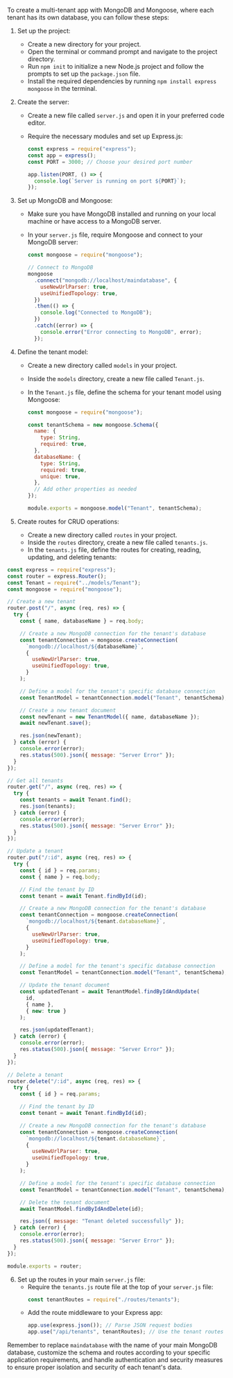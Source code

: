 To create a multi-tenant app with MongoDB and Mongoose, where each tenant has its own database, you can follow these steps:

1.  Set up the project:

    - Create a new directory for your project.
    - Open the terminal or command prompt and navigate to the project directory.
    - Run `npm init` to initialize a new Node.js project and follow the prompts to set up the `package.json` file.
    - Install the required dependencies by running `npm install express mongoose` in the terminal.

2.  Create the server:

    - Create a new file called `server.js` and open it in your preferred code editor.
    - Require the necessary modules and set up Express.js:

      ```javascript
      const express = require("express");
      const app = express();
      const PORT = 3000; // Choose your desired port number

      app.listen(PORT, () => {
        console.log(`Server is running on port ${PORT}`);
      });
      ```

3.  Set up MongoDB and Mongoose:

    - Make sure you have MongoDB installed and running on your local machine or have access to a MongoDB server.
    - In your `server.js` file, require Mongoose and connect to your MongoDB server:

      ```javascript
      const mongoose = require("mongoose");

      // Connect to MongoDB
      mongoose
        .connect("mongodb://localhost/maindatabase", {
          useNewUrlParser: true,
          useUnifiedTopology: true,
        })
        .then(() => {
          console.log("Connected to MongoDB");
        })
        .catch((error) => {
          console.error("Error connecting to MongoDB", error);
        });
      ```

4.  Define the tenant model:

    - Create a new directory called `models` in your project.
    - Inside the `models` directory, create a new file called `Tenant.js`.
    - In the `Tenant.js` file, define the schema for your tenant model using Mongoose:

      ```javascript
      const mongoose = require("mongoose");

      const tenantSchema = new mongoose.Schema({
        name: {
          type: String,
          required: true,
        },
        databaseName: {
          type: String,
          required: true,
          unique: true,
        },
        // Add other properties as needed
      });

      module.exports = mongoose.model("Tenant", tenantSchema);
      ```

5.  Create routes for CRUD operations:

    - Create a new directory called `routes` in your project.
    - Inside the `routes` directory, create a new file called `tenants.js`.
    - In the `tenants.js` file, define the routes for creating, reading, updating, and deleting tenants:

```js
const express = require("express");
const router = express.Router();
const Tenant = require("../models/Tenant");
const mongoose = require("mongoose");

// Create a new tenant
router.post("/", async (req, res) => {
  try {
    const { name, databaseName } = req.body;

    // Create a new MongoDB connection for the tenant's database
    const tenantConnection = mongoose.createConnection(
      `mongodb://localhost/${databaseName}`,
      {
        useNewUrlParser: true,
        useUnifiedTopology: true,
      }
    );

    // Define a model for the tenant's specific database connection
    const TenantModel = tenantConnection.model("Tenant", tenantSchema);

    // Create a new tenant document
    const newTenant = new TenantModel({ name, databaseName });
    await newTenant.save();

    res.json(newTenant);
  } catch (error) {
    console.error(error);
    res.status(500).json({ message: "Server Error" });
  }
});

// Get all tenants
router.get("/", async (req, res) => {
  try {
    const tenants = await Tenant.find();
    res.json(tenants);
  } catch (error) {
    console.error(error);
    res.status(500).json({ message: "Server Error" });
  }
});

// Update a tenant
router.put("/:id", async (req, res) => {
  try {
    const { id } = req.params;
    const { name } = req.body;

    // Find the tenant by ID
    const tenant = await Tenant.findById(id);

    // Create a new MongoDB connection for the tenant's database
    const tenantConnection = mongoose.createConnection(
      `mongodb://localhost/${tenant.databaseName}`,
      {
        useNewUrlParser: true,
        useUnifiedTopology: true,
      }
    );

    // Define a model for the tenant's specific database connection
    const TenantModel = tenantConnection.model("Tenant", tenantSchema);

    // Update the tenant document
    const updatedTenant = await TenantModel.findByIdAndUpdate(
      id,
      { name },
      { new: true }
    );

    res.json(updatedTenant);
  } catch (error) {
    console.error(error);
    res.status(500).json({ message: "Server Error" });
  }
});

// Delete a tenant
router.delete("/:id", async (req, res) => {
  try {
    const { id } = req.params;

    // Find the tenant by ID
    const tenant = await Tenant.findById(id);

    // Create a new MongoDB connection for the tenant's database
    const tenantConnection = mongoose.createConnection(
      `mongodb://localhost/${tenant.databaseName}`,
      {
        useNewUrlParser: true,
        useUnifiedTopology: true,
      }
    );

    // Define a model for the tenant's specific database connection
    const TenantModel = tenantConnection.model("Tenant", tenantSchema);

    // Delete the tenant document
    await TenantModel.findByIdAndDelete(id);

    res.json({ message: "Tenant deleted successfully" });
  } catch (error) {
    console.error(error);
    res.status(500).json({ message: "Server Error" });
  }
});

module.exports = router;
```

6.  Set up the routes in your main `server.js` file:
    - Require the `tenants.js` route file at the top of your `server.js` file:
      ```javascript
      const tenantRoutes = require("./routes/tenants");
      ```
    - Add the route middleware to your Express app:
      ```javascript
      app.use(express.json()); // Parse JSON request bodies
      app.use("/api/tenants", tenantRoutes); // Use the tenant routes under '/api/tenants'
      ```

Remember to replace `maindatabase` with the name of your main MongoDB database, customize the schema and routes according to your specific application requirements, and handle authentication and security measures to ensure proper isolation and security of each tenant's data.
